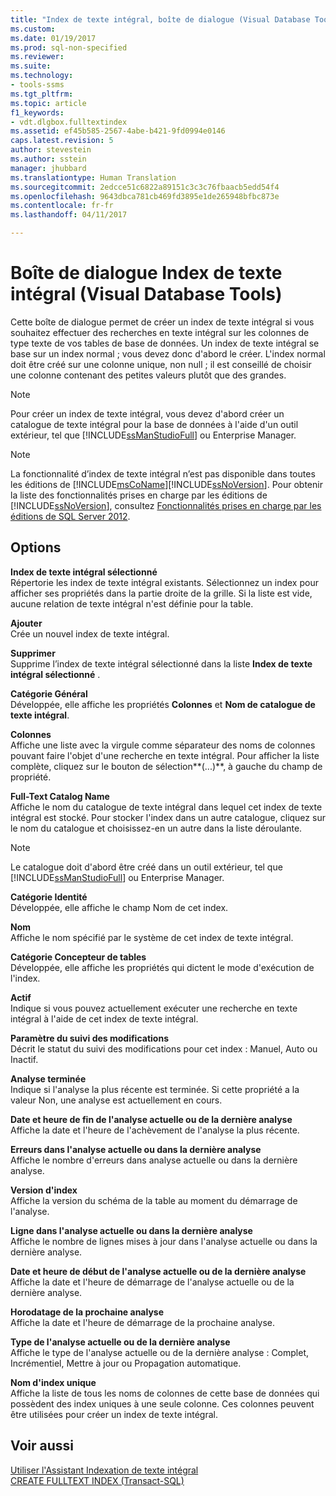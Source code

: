 ```yaml
---
title: "Index de texte intégral, boîte de dialogue (Visual Database Tools) | Microsoft Docs"
ms.custom: 
ms.date: 01/19/2017
ms.prod: sql-non-specified
ms.reviewer: 
ms.suite: 
ms.technology:
- tools-ssms
ms.tgt_pltfrm: 
ms.topic: article
f1_keywords:
- vdt.dlgbox.fulltextindex
ms.assetid: ef45b585-2567-4abe-b421-9fd0994e0146
caps.latest.revision: 5
author: stevestein
ms.author: sstein
manager: jhubbard
ms.translationtype: Human Translation
ms.sourcegitcommit: 2edcce51c6822a89151c3c3c76fbaacb5edd54f4
ms.openlocfilehash: 9643dbca781cb469fd3895e1de265948bfbc873e
ms.contentlocale: fr-fr
ms.lasthandoff: 04/11/2017

---
```

# <a name="full-text-index-dialog-box-visual-database-tools"></a>Boîte de dialogue Index de texte intégral (Visual Database Tools)
Cette boîte de dialogue permet de créer un index de texte intégral si vous souhaitez effectuer des recherches en texte intégral sur les colonnes de type texte de vos tables de base de données. Un index de texte intégral se base sur un index normal ; vous devez donc d'abord le créer. L'index normal doit être créé sur une colonne unique, non null ; il est conseillé de choisir une colonne contenant des petites valeurs plutôt que des grandes.  
  
> [!NOTE]  
> Pour créer un index de texte intégral, vous devez d'abord créer un catalogue de texte intégral pour la base de données à l'aide d'un outil extérieur, tel que [!INCLUDE[ssManStudioFull](../../includes/ssmanstudiofull_md.md)] ou Enterprise Manager.  
  
> [!NOTE]  
> La fonctionnalité d’index de texte intégral n’est pas disponible dans toutes les éditions de [!INCLUDE[msCoName](../../includes/msconame_md.md)][!INCLUDE[ssNoVersion](../../includes/ssnoversion_md.md)]. Pour obtenir la liste des fonctionnalités prises en charge par les éditions de [!INCLUDE[ssNoVersion](../../includes/ssnoversion_md.md)], consultez [Fonctionnalités prises en charge par les éditions de SQL Server 2012](http://msdn.microsoft.com/en-us/5da61ff5-12b9-48e6-b3c8-0dacca1751c4).  
  
## <a name="options"></a>Options  
**Index de texte intégral sélectionné**  
Répertorie les index de texte intégral existants. Sélectionnez un index pour afficher ses propriétés dans la partie droite de la grille. Si la liste est vide, aucune relation de texte intégral n'est définie pour la table.  
  
**Ajouter**  
Crée un nouvel index de texte intégral.  
  
**Supprimer**  
Supprime l’index de texte intégral sélectionné dans la liste **Index de texte intégral sélectionné** .  
  
**Catégorie Général**  
Développée, elle affiche les propriétés **Colonnes** et **Nom de catalogue de texte intégral**.  
  
**Colonnes**  
Affiche une liste avec la virgule comme séparateur des noms de colonnes pouvant faire l'objet d'une recherche en texte intégral. Pour afficher la liste complète, cliquez sur le bouton de sélection**(...)**, à gauche du champ de propriété.  
  
**Full-Text Catalog Name**  
Affiche le nom du catalogue de texte intégral dans lequel cet index de texte intégral est stocké. Pour stocker l'index dans un autre catalogue, cliquez sur le nom du catalogue et choisissez-en un autre dans la liste déroulante.  
  
> [!NOTE]  
> Le catalogue doit d'abord être créé dans un outil extérieur, tel que [!INCLUDE[ssManStudioFull](../../includes/ssmanstudiofull_md.md)] ou Enterprise Manager.  
  
**Catégorie Identité**  
Développée, elle affiche le champ Nom de cet index.  
  
**Nom**  
Affiche le nom spécifié par le système de cet index de texte intégral.  
  
**Catégorie Concepteur de tables**  
Développée, elle affiche les propriétés qui dictent le mode d'exécution de l'index.  
  
**Actif**  
Indique si vous pouvez actuellement exécuter une recherche en texte intégral à l'aide de cet index de texte intégral.  
  
**Paramètre du suivi des modifications**  
Décrit le statut du suivi des modifications pour cet index : Manuel, Auto ou Inactif.  
  
**Analyse terminée**  
Indique si l'analyse la plus récente est terminée. Si cette propriété a la valeur Non, une analyse est actuellement en cours.  
  
**Date et heure de fin de l'analyse actuelle ou de la dernière analyse**  
Affiche la date et l'heure de l'achèvement de l'analyse la plus récente.  
  
**Erreurs dans l'analyse actuelle ou dans la dernière analyse**  
Affiche le nombre d'erreurs dans analyse actuelle ou dans la dernière analyse.  
  
**Version d'index**  
Affiche la version du schéma de la table au moment du démarrage de l'analyse.  
  
**Ligne dans l'analyse actuelle ou dans la dernière analyse**  
Affiche le nombre de lignes mises à jour dans l'analyse actuelle ou dans la dernière analyse.  
  
**Date et heure de début de l'analyse actuelle ou de la dernière analyse**  
Affiche la date et l'heure de démarrage de l'analyse actuelle ou de la dernière analyse.  
  
**Horodatage de la prochaine analyse**  
Affiche la date et l'heure de démarrage de la prochaine analyse.  
  
**Type de l'analyse actuelle ou de la dernière analyse**  
Affiche le type de l'analyse actuelle ou de la dernière analyse : Complet, Incrémentiel, Mettre à jour ou Propagation automatique.  
  
**Nom d'index unique**  
Affiche la liste de tous les noms de colonnes de cette base de données qui possèdent des index uniques à une seule colonne. Ces colonnes peuvent être utilisées pour créer un index de texte intégral.  
  
## <a name="see-also"></a>Voir aussi  
[Utiliser l'Assistant Indexation de texte intégral](http://msdn.microsoft.com/en-us/3e9d9605-6525-4781-9168-fdaa06db3459)  
[CREATE FULLTEXT INDEX (Transact-SQL)](http://msdn.microsoft.com/en-us/8b80390f-5f8b-4e66-9bcc-cabd653c19fd)  
  

